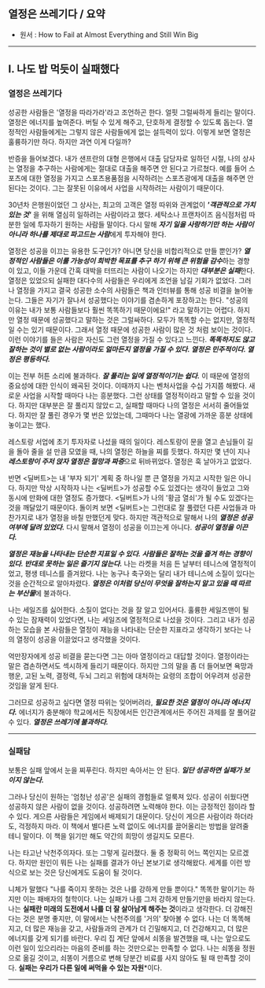 ## 열정은 쓰레기다 / 요약
* 원서 : How to Fail at Almost Everything and Still Win Big

***
## I. 나도 밥 먹듯이 실패했다
### 열정은 쓰레기다

성공한 사람들은 '열정을 따라가라'라고 조언하곤 한다. 얼핏 그럴싸하게 들리는 말이다. 열정은 에너지를 높여준다. 버틸 수 있게 해주고, 단호하게 결정할 수 있도록 돕는다. 열정적인 사람들에게는 그렇지 않은 사람들에게 없는 설득력이 있다. 이렇게 보면 열정은 훌륭하기만 하다. 하지만 과연 이게 다일까?

반증을 들어보겠다. 내가 샌프란의 대형 은행에서 대출 담당자로 일하던 시절, 나의 상사는 열정을 추구하는 사람에게는 절대로 대출을 해주면 안 된다고 가르쳤다. 예를 들어 스포츠에 대한 열정을 가지고 스포츠용품점을 시작하려는 스포츠광에게 대출을 해주면 안 된다는 것이다. 그는 잘못된 이유에서 사업을 시작하려는 사람이기 때문이다.

30년차 은행원이었던 그 상사는, 최고의 고객은 열정 따위와 관계없이 ***'객관적으로 가치 있는 것'*** 을 위해 열심히 일하려는 사람이라고 했다. 세탁소나 프랜차이즈 음식점처럼 따분한 일에 투자하기 원하는 사람들 말이다. 다시 말해 ***자기 일을 사랑하기만 하는 사람이 아니라 하나를 제대로 파고드는 사람***에게 투자해야 한다.

열정은 성공을 이끄는 유용한 도구인가? 아니면 당신을 비합리적으로 만들 뿐인가?
***열정적인 사람들은 이룰 가능성이 희박한 목표를 추구 하기 위해 큰 위험을 감수***하는 경향이 있고, 이들 가운데 간혹 대박을 터뜨리는 사람이 나오기는 하지만 ***대부분은 실패***한다. 열정은 있었으되 실패한 대다수의 사람들은 우리에게 조언을 남길 기회가 없었다. 그러나 열정을 가지고 결국 성공한 소수의 사람들은 책과 인터뷰를 통해 성공 비결을 늘어놓는다. 그들은 자기가 잘나서 성공했다는 이야기를 겸손하게 포장하고는 한다. "성공의 이유는 내가 보통 사람들보다 훨씬 똑똑하기 때문이에요!" 라고 말하기는 어렵다. 하지만 열정 때문에 성공했다고 말하는 것은 그럴싸하다. 모두가 똑똑할 수는 없지만, 열정적일 수는 있기 때문이다. 그래서 열정 때문에 성공한 사람이 많은 것 처럼 보이는 것이다. 이런 이야기를 들은 사람은 자신도 그런 열정을 가질 수 있다고 느낀다. ***똑똑하지도 않고 잘하는 것이 별로 없는 사람이라도 얼마든지 열정을 가질 수 있다. 열정은 민주적이다. 열정은 평등하다.***

이는 전부 허튼 소리에 불과하다.
***잘 풀리는 일에 열정적이기는 쉽다.*** 이 때문에 열정의 중요성에 대한 인식이 왜곡된 것이다. 이때까지 나는 벤처사업을 수십 가지쯤 해봤다. 새로운 사업을 시작할 때마다 나는 흥분했다. 그런 상태를 열정적이라고 말할 수 있을 것이다. 하지만 대부분은 잘 풀리지 않았ㄷ고, 실패할 때마다 나의 열정은 서서히 줄어들었다. 하지만 잘 풀린 경우가 몇 번은 있었는데, 그때마다 나는 열광에 가까운 흥분 상태에 놓이고는 했다.

레스토랑 서업에 초기 투자자로 나섰을 때의 일이다. 레스토랑이 문을 열고 손님들이 길을 돌아 줄을 설 만큼 모였을 때, 나의 열정은 하늘을 찌를 듯했다. 하지만 몇 년이 지나 ***레스토랑이 주저 앉자 열정은 절망과 짜증***으로 뒤바뀌었다. 열정은 훅 날아가고 없었다.

반면 <딜버트>는 내 '부자 되기' 계획 중 하나일 뿐 큰 열정을 가지고 시작한 일은 아니다. 하지만 막상 시작하자 나는 <딜버트>가 성공할 수도 있겠다는 생각이 들었고 그와 동시에 만화에 대한 열정도 증가했다. <딜버트>가 나의 '황금 열쇠'가 될 수도 있겠다는 것을 깨달았기 때문이다. 돌이켜 보면 <딜버트>는 그런대로 잘 풀렸던 다른 사업들과 마찬가지로 내가 열정을 바칠 만했던게 맞다. 하지만 객관적으로 말해서 나의 ***열정은 성공 여부에 달려 있었다.*** 다시 말해서 열정이 성공을 이끄는게 아니다. ***성공이 열정을 이끈다.***

***열정은 재능을 나타내는 단순한 지표일 수 있다. 사람들은 잘하는 것을 즐겨 하는 경향이 있다. 반대로 못하는 일은 즐기지 않는다.*** 나는 라켓을 처음 든 날부터 테니스에 열정적이었고, 평생 테니스를 즐겨왔다. 나는 농구나 축구와는 달리 내가 테니스에 소질이 있다는 것을 순간적으로 알아차렸다. ***열정은 이처럼 당신이 무엇을 잘하는지 알고 있을 때 따르는 부산물***에 불과하다.

나는 세일즈를 싫어한다. 소질이 없다는 것을 잘 알고 있어서다. 훌륭한 세일즈맨이 될 수 있는 잠재력이 있었다면, 나는 세일즈에 열정적으로 나섰을 것이다. 그리고 내가 성공하는 모습을 본 사람들은 열정이 재능을 나타내는 단순한 지표라고 생각하기 보다는 나의 열정이 성공을 이끌었다고 생각했을 것이다.

억만장자에게 성공 비결을 묻는다면 그는 아마 열정이라고 대답할 것이다. 열정이라는 말은 겸손하면서도 섹시하게 들리기 때문이다. 하지만 그의 말을 좀 더 들어보면 욕망과 행운, 고된 노력, 결정력, 두뇌 그리고 위험에 대처하는 요령의 조합이 어우려져 성공한 것임을 알게 된다.

그러므로 성공하고 싶다면 열정 따위는 잊어버려라, ***필요한 것은 열정이 아니라 에너지다.*** 에너지가 충분해야 학교에서든 직장에서든 인간관계에서든 주어진 과제를 잘 풀어갈 수 있다. ***열정은 쓰레기에 불과하다.***

***

### 실패담

보통은 실패 앞에서 눈을 찌푸린다. 하지만 속아서는 안 된다. ***일단 성공하면 실패가 보이지 않는다.***

그러나 당신이 원하는 '엄청난 성공'은 실패의 경험들로 얼룩져 있다. 성공이 쉬웠다면 성공하지 않은 사람이 없을 것이다. 성공하려면 노력해야 한다. 이는 긍정적인 점이라 할 수 있다. 게으른 사람들은 게임에서 배제되기 대문이다. 당신이 게으른 사람이라 하더라도, 걱정하지 마라. 이 책에서 별다른 노력 없이도 에너지를 끌어올리는 방법을 알려줄 테니 말이다. 이 책을 읽기만 해도 약간의 희망이 생길지도 모른다.

나는 타고난 낙천주의자다. 또는 그렇게 길러졌다. 둘 중 정확히 어느 쪽인지는 모르겠다. 하지만 원인이 뭐든 나는 실패를 결과가 아닌 본보기로 생각해왔다. 세계를 이런 방식으로 보는 것은 당신에게도 도움이 될 것이다.

니체가 말했다 "나를 죽이지 못하는 것은 나를 강하게 만들 뿐이다." 똑똑한 말이기는 하지만 이는 패배자의 철학이다. 나는 실패가 나를 그저 강하게 만들기만을 바라지 않는다. 나는 **실패란 미래의 도전에서 나를 더 잘 살아남게 해주는 것**이라고 생각한다. 더 강해진다는 것은 분명 좋지만, 이 말에서는 낙천주의를 '거의' 찾아볼 수 없다. 나는 더 똑똑해지고, 더 많은 재능을 갖고, 사람들과의 관계가 더 긴밀해지고, 더 건강해지고, 더 많은 에너지를 갖게 되기를 바란다. 우리 집 계단 앞에서 쇠똥을 발견했을 때, 나는 앞으로도 이런 일이 있으리라는 마음의 준비를 하는 것만으로는 만족할 수 없다. 나는 쇠똥을 정원으로 옮길 것이고, 쇠똥이 거름으로 변해 당분간 비료를 사지 않아도 될 때 만족할 것이다. **실패는 우리가 다른 일에 써먹을 수 있는 자원***이다.

***









